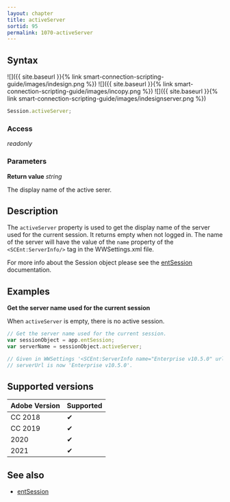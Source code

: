 ```yaml
---
layout: chapter
title: activeServer
sortid: 95
permalink: 1070-activeServer
---
```

## Syntax

![]({{ site.baseurl }}{% link smart-connection-scripting-guide/images/indesign.png %}) ![]({{ site.baseurl }}{% link smart-connection-scripting-guide/images/incopy.png %}) ![]({{ site.baseurl }}{% link smart-connection-scripting-guide/images/indesignserver.png %})
```javascript
Session.activeServer;
```

### Access

*readonly*

### Parameters

**Return value** *string*

The display name of the active serer.

## Description

The `activeServer` property is used to get the display name of the server used for the current session. It returns empty when not logged in.
The name of the server will have the value of the `name` property of the `<SCEnt:ServerInfo/>` tag in the WWSettings.xml file.

For more info about the Session object please see the [entSession](../../Application/Properties/entSession.md) documentation.

## Examples

**Get the server name used for the current session**

When `activeServer` is empty, there is no active session.

```javascript
// Get the server name used for the current session.
var sessionObject = app.entSession;
var serverName = sessionObject.activeServer;

// Given in WWSettings '<SCEnt:ServerInfo name="Enterprise v10.5.0" url="https://server.company.net/enterprise/index.php"/>'
// serverUrl is now 'Enterprise v10.5.0'.
```

## Supported versions

| Adobe Version | Supported |
|---------------|---------|
| CC 2018       | ✔       |
| CC 2019       | ✔       |
| 2020          | ✔       |
| 2021          | ✔       |

## See also

* [entSession](../../Application/Properties/entSession.md)